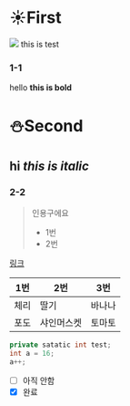 # :sunny:First
 <img src="https://img.shields.io/badge/TypeScript-3178C6?style=flat&logo=TypeScript&logoColor=white"/> this is test
 
 ### 1-1
 hello **this is bold**

 # :snowman:Second
 hi *this is italic*
  ---
 ### 2-2
> 인용구에요
> - 1번
> - 2번

[링크](https://seondal.github.io)

|1번|2번|3번|
|--|--|--|
|체리|딸기|바나나|
|포도|샤인머스켓|토마토|

```java
private satatic int test;
int a = 16;
a++;
```
- [ ] 아직 안함
- [x] 완료
